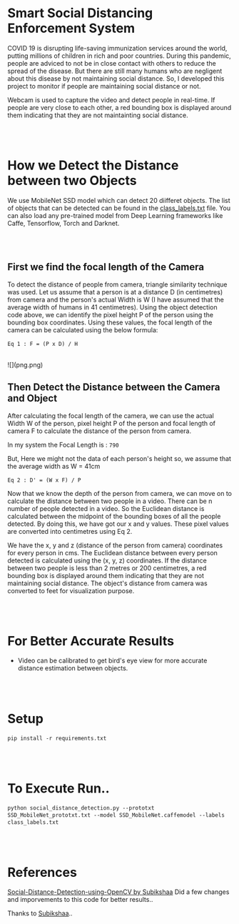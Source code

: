 # Smart Social Distancing Enforcement System

COVID 19 is disrupting life-saving immunization services around the world, putting millions of children  in rich and poor countries. During this pandemic, people are adviced to not be in close contact with others to reduce the spread of the disease. But there are still many humans who are negligent about this disease by not maintaining social distance. So, I developed this project to monitor if people are maintaining social distance or not.

Webcam is used to capture the video and detect people in real-time. If people are very close to each other, a red bounding box is displayed around them indicating that they are not maintainting social distance.

<br/><br/>

# How we Detect the Distance between two Objects

We use MobileNet SSD model which can detect 20 diifferet objects. The list of objects that can be detected can be found in the [class_labels.txt](class_labels.txt) file. You can also load any pre-trained model from Deep Learning frameworks like Caffe, Tensorflow, Torch and Darknet.

<br/><br/>

## First we find the focal length of the Camera

To detect the distance of people from camera, triangle similarity technique was used. Let us assume that a person is at a distance D (in centimetres) from camera and the person's actual Width is W (I have assumed that the average width of humans in 41 centimetres). Using the object detection code above, we can identify the pixel height P of the person using the bounding box coordinates. Using these values, the focal length of the camera can be calculated using the below formula:

```
Eq 1 : F = (P x D) / H
```

<br/>
![](png.png)
<br/>

## Then Detect the Distance between the Camera and Object

After calculating the focal length of the camera, we can use the actual Width W of the person, pixel height P of the person and focal length of camera F to calculate the distance of the person from camera.

In my system the Focal Length is :  `790`

But, Here we might not the data of each person's height so, we assume that the average width as  W = 41cm 

```
Eq 2 : D' = (W x F) / P
```

Now that we know the depth of the person from camera, we can move on to calculate the distance between two people in a video. There can be n number of people detected in a video. So the Euclidean distance is calculated between the midpoint of the bounding boxes of all the people detected. By doing this, we have got our x and y values. These pixel values are converted into centimetres using Eq 2.

We have the x, y and z (distance of the person from camera) coordinates for every person in cms. The Euclidean distance between every person detected is calculated using the (x, y, z) coordinates. If the distance between two people is less than 2 metres or 200 centimetres, a red bounding box is displayed around them indicating that they are not maintaining social distance. The object's distance from camera was converted to feet for visualization purpose.

<br/><br/>

# For Better Accurate Results 
* Video can be calibrated to get bird's eye view for more accurate distance estimation between objects.

<br/><br/>

# Setup 
```
pip install -r requirements.txt
```

<br/><br/>

# To Execute Run..
```
python social_distance_detection.py --prototxt SSD_MobileNet_prototxt.txt --model SSD_MobileNet.caffemodel --labels class_labels.txt
```

<br/><br/>

# References
[Social-Distance-Detection-using-OpenCV by Subikshaa](https://github.com/Subikshaa/Social-Distance-Detection-using-OpenCV) Did a few changes and imporvements to this code for better results..

Thanks to [Subikshaa](https://github.com/Subikshaa)..

